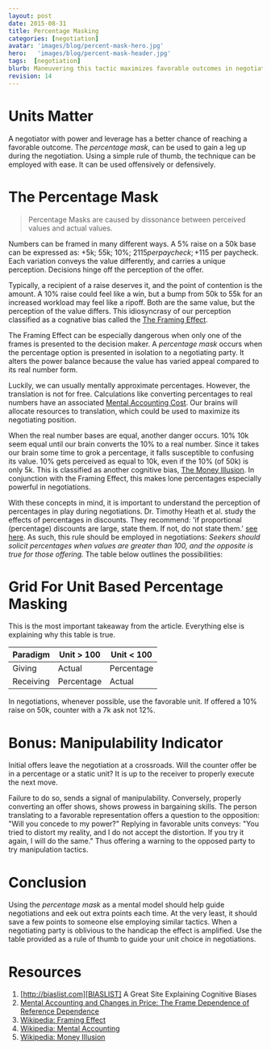 ```yaml
---
layout: post
date: 2015-08-31
title: Percentage Masking
categories: [negotiation]
avatar: 'images/blog/percent-mask-hero.jpg'
hero:   'images/blog/percent-mask-header.jpg'
tags:  [negotiation]
blurb: Maneuvering this tactic maximizes favorable outcomes in negotiations
revision: 14
---
```


# Units Matter

A negotiator with power and leverage has a better chance of reaching a favorable outcome.
The *percentage mask*, can be used to gain a leg up during the negotiation.
Using a simple rule of thumb, the technique can be employed with ease.
It can be used offensively or defensively.

# The Percentage Mask

> Percentage Masks are caused by dissonance between perceived values and actual values.

Numbers can be framed in many different ways.
A 5% raise on a 50k base can be expressed as: +5k; 55k; 10%; $2115 per paycheck; +$115 per paycheck.
Each variation conveys the value differently, and carries a unique perception.
Decisions hinge off the perception of the offer.

Typically, a recipient of a raise deserves it, and the point of contention is the amount.
A 10% raise could feel like a win, but a bump from 50k to 55k for an increased workload may feel like a ripoff.
Both are the same value, but the perception of the value differs.
This idiosyncrasy of our perception classified as a cognative bias called the [The Framing Effect][FRAME].

The Framing Effect can be especially dangerous when only one of the frames is presented to the decision maker.
A *percentage mask* occurs when the percentage option is presented in isolation to a negotiating party.
It alters the power balance because the value has varied appeal compared to its real number form.

Luckily, we can usually mentally approximate percentages.
However, the translation is not for free.
Calculations like converting percentages to real numbers have an associated [Mental Accounting Cost][MENTALACCOUNTING].
Our brains will allocate resources to translation, which could be used to maximize its negotiating position.

When the real number bases are equal, another danger occurs.
10% 10k seem equal until our brain converts the 10% to a real number.
Since it takes our brain some time to grok a percentage, it falls susceptible to confusing its value.
10% gets perceived as equal to 10k, even if the 10% (of 50k) is only 5k.
This is classified as another cognitive bias, [The Money Illusion][MONEYILLUSION].
In conjunction with the Framing Effect, this makes lone percentages especially powerful in negotiations.

With these concepts in mind, it is important to understand the perception of percentages in play during negotiations.
Dr. Timothy Heath et al. study the effects of percentages in discounts.
They recommend: 'if proportional (percentage) discounts are large, state them. If not, do not state them.' [see here][MACHANGE].
As such, this rule should be employed in negotiations:
*Seekers should solicit percentages when values are greater than 100, and the opposite is true for those offering.*
The table below outlines the possibilities:


# Grid For Unit Based Percentage Masking

This is the most important takeaway from the article.
Everything else is explaining why this table is true.

| Paradigm |  Unit > 100 | Unit < 100 |
|----------|-------------|------------|
|Giving    |  Actual     | Percentage |
|Receiving |  Percentage | Actual     |

In negotiations, whenever possible, use the favorable unit.
If offered a 10% raise on 50k, counter with a 7k ask not 12%.

# Bonus: Manipulability Indicator

Initial offers leave the negotiation at a crossroads.
Will the counter offer be in a percentage or a static unit?
It is up to the receiver to properly execute the next move.

Failure to do so, sends a signal of manipulability.
Conversely, properly converting an offer shows, shows prowess in bargaining skills.
The person translating to a favorable representation offers a question to the opposition:
"Will you concede to my power?"
Replying in favorable units conveys: "You tried to distort my reality, and I do not accept the distortion.
If you try it again, I will do the same."
Thus offering a warning to the opposed party to try manipulation tactics.

# Conclusion

Using the *percentage mask* as a mental model should help guide negotiations and eek out extra points each time.
At the very least, it should save a few points to someone else employing similar tactics.
When a negotiating party is oblivious to the handicap the effect is amplified.
Use the table provided as a rule of thumb to guide your unit choice in negotiations.

# Resources

1. [http://biaslist.com][BIASLIST] A Great Site Explaining Cognitive Biases
1. [Mental Accounting and Changes in Price: The Frame Dependence of Reference Dependence][MACHANGE]
1. [Wikipedia: Framing Effect][FRAME]
1. [Wikipedia: Mental Accounting][MENTALACCOUNTING]
1. [Wikipedia: Money Illusion][MONEYILLUSION]

[MACHANGE]:http://jcr.oxfordjournals.org/content/jcr/22/1/90.full.pdf
[FRAME]:https://en.wikipedia.org/wiki/Framing_effect_(psychology)
[MENTALACCOUNTING]:https://en.wikipedia.org/wiki/Mental_accounting
[MONEYILLUSION]:https://en.wikipedia.org/wiki/Money_illusion
[BIASLIST]:http://biaslist.com
